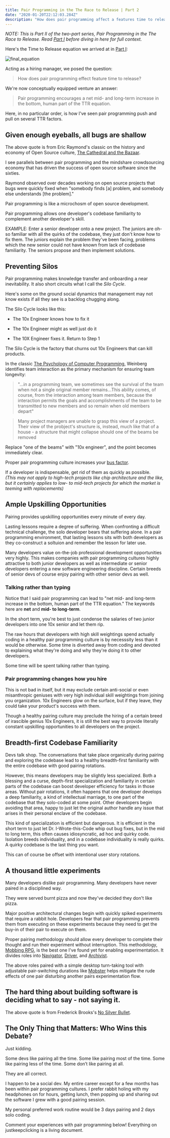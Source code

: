 ```yaml
---
title: Pair Programming in the The Race to Release | Part 2
date: "2020-01-20T22:12:03.284Z"
description: "How does pair programming affect a features time to release?"
---
```


<i>NOTE: This is Part II of the two-part series, Pair Programming in the The Race to Release. Read [Part I](/race-to-release-part-1/) before diving in here for full context.</i>

Here's the Time to Release equation we arrived at in [Part I](/race-to-release-part-1/):

<img src="./FinalEquation.svg" alt="final_equation" class="equation">

Acting as a hiring manager, we posed the question:

<blockquote>How does pair programming effect feature time to release?</blockquote>

We're now conceptually equipped venture an answer:

<blockquote>Pair programming encourages a net mid- and long-term increase in the bottom, human part of the TTR equation.</blockquote>

Here, in no particular order, is how I've seen pair programming push and pull on several TTR factors.

<h2>Given enough eyeballs, all bugs are shallow</h2>

The above quote is from Eric Raymond's classic on the history and economy of Open Source culture, [The Cathedral and the Bazaar](https://www.amazon.com/Cathedral-Bazaar-Musings-Accidental-Revolutionary/dp/0596001088/ref=sr_1_1?crid=1CFR5N69R28KX&keywords=the+cathedral+and+the+bazaar&qid=1581131944&sprefix=the+cathedral+and+the+ba%2Caps%2C141&sr=8-1).

I see parallels between pair programming and the mindshare crowdsourcing economy that has driven the success of open source software since the sixties.

Raymond observed over decades working on open source projects that bugs were quickly fixed when "somebody finds [a] problem, and somebody else understands [the problem]."

Pair programming is like a microchosm of open source development.

Pair programming allows one developer's codebase familiarity to complement another developer's skill.

EXAMPLE: Enter a senior developer onto a new project. The juniors are oh-so familiar with all the quirks of the codebase, they just don't know how to fix them. The juniors explain the problem they've been facing, problems which the new senior could not have known from lack of codebase familiarity. The seniors propose and then implement solutions.

<h2>Preventing Silos</h2>

Pair programming makes knowledge transfer and onboarding a near inevitability. It also short circuits what I call the <i>Silo Cycle</i>.

Here's some on the ground social dynamics that management may not know exists if all they see is a backlog chugging along.

The Silo Cycle looks like this:

- The 10x Engineer knows how to fix it

- The 10x Engineer might as well just do it

- The 10X Engineer fixes it. Return to Step 1

The Silo Cycle is the factory that churns out 10x Engineers that can kill products.

In the classic [The Psychology of Computer Programming](https://www.amazon.com/s?k=the+psychology+of+computer+programming&crid=1UJ6Q3B06AUYV&sprefix=the+psychology+of+computer%2Caps%2C156&ref=nb_sb_ss_i_1_26), Weinberg identifies team interaction as the primary mechanism for ensuring team longevity:

<blockquote>"...in a programming team, we sometimes see the survival of the team when not a single original member remains...This ability comes, of course, from the interaction among team members, because the interaction permits the goals and accomplishments of the team to be transmitted to new members and so remain when old members depart"</blockquote>

<blockquote>Many project managers are unable to grasp this view of a project. Their view of the probject's structure is, instead, much like that of a house - a structure that might collapse should one of the beams be removed</blockquote>

Replace "one of the beams" with "10x engineer", and the point becomes immediately clear.

Proper pair programming culture increases your [bus factor](https://en.wikipedia.org/wiki/Bus_factor).

If a developer is indispensable, get rid of them as quickly as possible. </br><i>(This may not apply to high-tech projects like chip architecture and the like, but it certainly applies to low- to mid-tech projects for which the market is teeming with replacements)</i>

<h2>Ample Upskilling Opportunities</h2>

Pairing provides upskilling opportunities every minute of every day.

Lasting lessons require a degree of suffering. When confronting a difficult technical challenge, the solo developer bears that suffering alone. In a pair programming environment, that lasting lessons sits with both developers as they co-construct a soltuion and remember the lesson for later use.

Many developers value on-the-job professional development opportunities very highly. This makes companies with pair programming cultures highly attractive to both junior developers as well as intermediate or senior developers entering a new software engineering discipline. Certain breeds of senior devs of course enjoy pairing with other senior devs as well.

<h3>Talking rather than typing</h3>

Notice that I said pair programming can lead to "net mid- and long-term increase in the bottom, human part of the TTR equation." The keywords here are <b>net</b> and <b>mid- to long-term</b>.

In the short term, you're best to just condense the salaries of two junior developers into one 10x senior and let them rip.

The raw hours that developers with high skill weightings spend actually coding in a healthy pair programming culture is by necesssity less than it would be otherwise. Some time is diverted away from coding and devoted to explaining what they're doing and why they're doing it to other developers.

Some time will be spent talking rather than typing.

<h3>Pair programming changes how you hire</h3>

This is not bad in itself, but it may exclude certain anti-social or even misanthropic geniuses with very high individual skill weightings from joining you organization. 10x Engineers glow on the surface, but if they leave, they could take your product's success with them.

Though a healthy pairing culture may preclude the hiring of a certain breed of irascible genius 10x Engineers, it is still the best way to provide literally constant upskilling opportunities to all developers on the project.

<h2>Breadth-first Codebase Familiarity</h2>

Devs talk shop. The conversations that take place organically during pairing and exploring the codebase lead to a healthy breadth-first familiarity with the entire codebase with good pairing rotations.

However, this means developers may be slightly less specialized. Both a blessing and a curse, depth-first specialization and familiarity in certain parts of the codebase can boost developer efficiency for tasks in those areas. Without pair rotations, it often happens that one developer develops a deep familiarity, a kind of intellectual marriage, to one part of the codebase that they solo-coded at some point. Other developers begin avoiding that area, happy to just let the original author handle any issue that arises in their personal enclave of the codebase.

This kind of specialization is efficient but dangerous. It is efficient in the short term to just let Dr. I-Wrote-this-Code whip out bug fixes, but in the mid to long term, this often causes idiosyncratic, ad hoc and quirky code. Isolation breeds individuality, and in a codebase individuality is really quirks. A quirky codebase is the last thing you want.

This can of course be offset with intentional user story rotations.

<h2>A thousand little experiments</h2>

Many developers dislike pair programming. Many developers have never paired in a disciplined way.

They were served burnt pizza and now they've decided they don't like pizza.

Major positive architectural changes begin with quickly spiked experiments that require a rabbit hole. Developers fear that pair programming prevents them from executing on these experiments because they need to get the buy-in of their pair to execute on them.

Proper pairing methodology should allow every developer to complete their thought and run their experiment without interruption. This methodology, [Mobbing RPG](https://github.com/willemlarsen/mobprogrammingrpg), is the best one I've found yet for enabling experimentation. It divides roles into [Navigator](https://github.com/willemlarsen/mobprogrammingrpg/blob/master/theNavigator.pdf), [Driver](https://github.com/willemlarsen/mobprogrammingrpg/blob/master/theDriver.pdf), and [Archivist](https://github.com/willemlarsen/mobprogrammingrpg/blob/master/theArchivist.pdf).

The above roles paired with a simple desktop turn-taking tool with adjustable pair-switching durations like [Mobster](https://github.com/dillonkearns/mobster) helps mitigate the rude effects of one pair disturbing another pairs experimentation flow.

<h2>The hard thing about building software is deciding what to say - not saying it.</h2>

The above quote is from Frederick Brooks's [No Silver Bullet](http://worrydream.com/refs/Brooks-NoSilverBullet.pdf).

<h2>The Only Thing that Matters: Who Wins this Debate?</h2>

Just kidding.

Some devs like pairing all the time. Some like pairing most of the time. Some like pairing less of the time. Some don’t like pairing at all.

They are all correct.

I happen to be a social dev. My entire career except for a few months has been within pair programming cultures. I prefer rabbit holing with my headphones on for hours, getting lunch, then popping up and sharing out the software I grew with a good pairing session.

My personal preferred work routine would be 3 days pairing and 2 days solo coding.

Comment your experiences with pair programming below! Everything on justkeepclicking is a living document.
